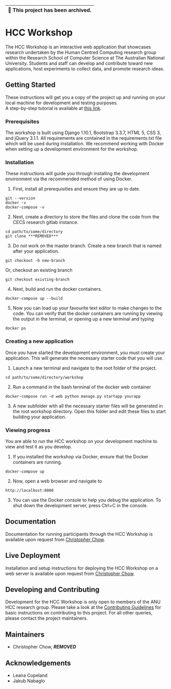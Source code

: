 | 📁 This project has been archived. |
| -------------------------------------- |

# HCC Workshop
The HCC Workshop is an interactive web application that showcases research undertaken by the Human Centred Computing research group within the Research School of Computer Science at The Australian National University.
Students and staff can develop and contribute toward new applications, host experiments to collect data, and promote research ideas.
## Getting Started
These instructions will get you a copy of the project up and running on your local machine for development and testing purposes.  
A step-by-step tutorial is available at [this link](***REMOVED***).
### Prerequisites
The workshop is built using Django 1.10.1, Bootstrap 3.3.7, HTML 5, CSS 3, and jQuery 3.1.1. All requirements are contained in the requirements.txt file which will be used during installation. We recommend working with Docker when setting up a development environment for the workshop.  
### Installation
These instructions will guide you through installing the development environment via the recommended method of using Docker. 
1. First, install all prerequisities and ensure they are up to date.
```
git --version
docker -v
docker-compose -v
```
2. Next, create a directory to store the files and clone the code from the CECS research gitlab instance.
```
cd path/to/some/directory
git clone ***REMOVED***
```
3. Do *not* work on the master branch. Create a new branch that is named after your application.
```
git checkout -b new-branch
```
Or, checkout an existing branch
```
git checkout existing-branch
```
4. Next, build and run the docker containers.
```
docker-compose up --build
```
5. Now you can load up your favourite text editor to make changes to the code. You can verify that the docker containers are running by viewing the output in the terminal, or opening up a new terminal and typing
```
docker ps
```

### Creating a new application
Once you have started the development environment, you must create your application. This will generate the necessary starter code that you will use. 
1. Launch a new terminal and navigate to the root folder of the project. 
```
cd path/to/some/directory/workshop
```
2. Run a command in the bash terminal of the docker web container
```
docker-compose run -d web python manage.py startapp yourapp
```
3. A new subfolder with all the necessary starter files will be generated in the root workshop directory. Open this folder and edit these files to start building your application.   

### Viewing progress
You are able to run the HCC workshop on your development machine to view and test it as you develop.  
1. If you installed the workshop via Docker, ensure that the Docker containers are running.
```
docker-compose up
```
2. Now, open a web browser and navigate to
```
http://localhost:8000
```
3. You can use the Docker console to help you debug the application. To shut down the development server, press Ctrl+C in the console.   

## Documentation
Documentation for running participants through the HCC Workshop is available upon request from [Christopher Chow](***REMOVED***).   

## Live Deployment
Installation and setup instructions for deploying the HCC Workshop on a web server is available upon request from [Christopher Chow](***REMOVED***).   

## Developing and Contributing 
Development for the HCC Workshop is only open to members of the ANU HCC research group. Please take a look at the [Contributing Guidelines](CONTRIBUTING.md) for basic instructions on contributing to this project. For all other queries, please contact the project maintainers.   

## Maintainers
* Christopher Chow, ***REMOVED***

## Acknowledgements
* Leana Copeland
* Jakub Nabaglo
